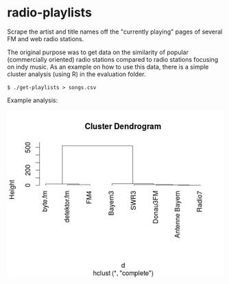 # radio-playlists
Scrape the artist and title names off the "currently playing" pages of
several FM and web radio stations.

The original purpose was to get data on the similarity of popular (commercially 
oriented) radio stations compared to radio stations focusing on indy music. As
an example on how to use this data, there is a simple cluster analysis (using R)
in the evaluation folder.

```shell
$ ./get-playlists > songs.csv
```

Example analysis:

![Dendrogram](https://raw.githubusercontent.com/shawnkeen/radio-playlists/master/evaluation/clusterdend.png "Cluster Dendrogram")
